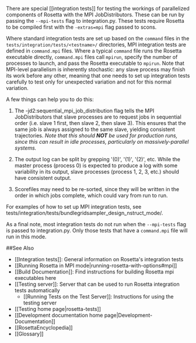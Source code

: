 There are special [[integration tests]] for testing the workings of parallelized components of Rosetta with the MPI JobDistributors. 
These can be run by passing the `--mpi-tests` flag to integration.py. 
These tests require Rosetta to be compiled first with the `-extras=mpi` flag passed to scons.  

Where standard integration tests are set up based on the `command` files in the `tests/integration/tests/<testname>/` directories, MPI integration tests are defined in `command.mpi` files.
Where a typical `command` file runs the Rosetta executable directly, `command.mpi` files call `mpirun`, specify the number of processes to launch, and pass the Rosetta executable to `mpirun`.
Note that MPI-level parallelism is inherently stochastic: any slave process may finish its work before any other, meaning that one needs to set up integration tests carefully to test only for unexpected variation and not for this normal variation.

A few things can help you to do this:

1.  The -jd2:sequential_mpi_job_distribution flag tells the MPI JobDistributors that slave processes are to request jobs in sequential order (i.e. slave 1 first, then slave 2, then slave 3).
This ensures that the same job is always assigned to the same slave, yielding consistent trajectories.
*Note that this should **NOT** be used for production runs, since this can result in idle processes, particularly on massively-parallel systems.*

2.  The output log can be split by grepping '(0)', '(1)', '(2)', etc. 
While the master process (process 0) is expected to produce a log with some variability in its output, slave processes (process 1, 2, 3, etc.) should have consistent output.

3.  Scorefiles may need to be re-sorted, since they will be written in the order in which jobs complete, which could vary from run to run.

For examples of how to set up MPI integration tests, see tests/integration/tests/bundlegridsampler_design_nstruct_mode/.

As a final note, most integration tests do not run when the `--mpi-tests` flag is passed to integration.py. 
Only those tests that have a `command.mpi` file will run in this mode.

##See Also

* [[Integration tests]]: General information on Rosetta's integration tests
* [[Running Rosetta in MPI mode|running-rosetta-with-options#mpi]]
* [[Build Documentation]]: Find instructions for building Rosetta mpi executables here
* [[Testing server]]: Server that can be used to run Rosetta integration tests automatically
  * [[Running Tests on the Test Server]]: Instructions for using the testing server
* [[Testing home page|rosetta-tests]]
* [[Development documentation home page|Development-Documentation]]
* [[RosettaEncyclopedia]]
* [[Glossary]]